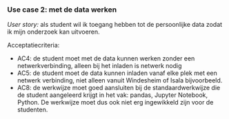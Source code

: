 ### Use case 2: met de data werken

_User story:_ als student wil ik toegang hebben tot de persoonlijke data zodat ik mijn onderzoek kan uitvoeren.

Acceptatiecriteria:

- AC4: de student moet met de data kunnen werken zonder een netwerkverbinding, alleen bij het inladen is netwerk nodig
- AC5: de student moet de data kunnen inladen vanaf elke plek met een netwerk verbinding, niet alleen vanuit Windesheim of Isala bijvoorbeeld.
- AC8: de werkwijze moet goed aansluiten bij de standaardwerkwijze die de student aangeleerd krijgt in het vak: pandas, Jupyter Notebook, Python. De werkwijze moet dus ook niet erg ingewikkeld zijn voor de studenten.